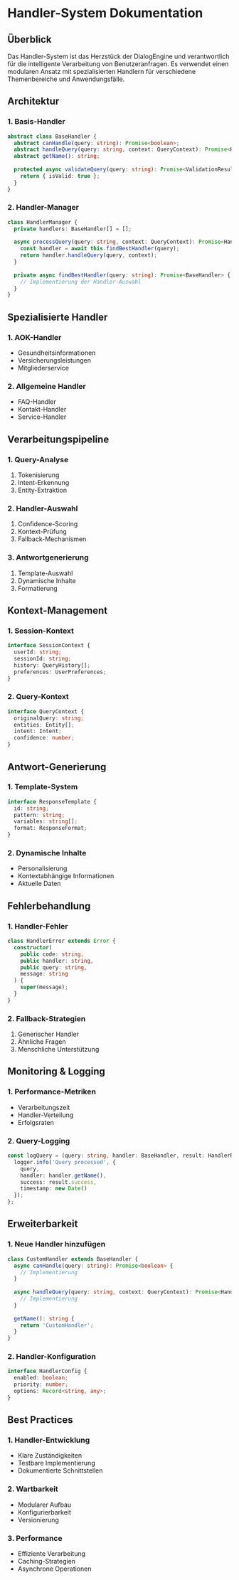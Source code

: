 # Handler-System Dokumentation

## Überblick

Das Handler-System ist das Herzstück der DialogEngine und verantwortlich für die intelligente Verarbeitung von Benutzeranfragen. Es verwendet einen modularen Ansatz mit spezialisierten Handlern für verschiedene Themenbereiche und Anwendungsfälle.

## Architektur

### 1. Basis-Handler
```typescript
abstract class BaseHandler {
  abstract canHandle(query: string): Promise<boolean>;
  abstract handleQuery(query: string, context: QueryContext): Promise<HandlerResponse>;
  abstract getName(): string;
  
  protected async validateQuery(query: string): Promise<ValidationResult> {
    return { isValid: true };
  }
}
```

### 2. Handler-Manager
```typescript
class HandlerManager {
  private handlers: BaseHandler[] = [];
  
  async processQuery(query: string, context: QueryContext): Promise<HandlerResponse> {
    const handler = await this.findBestHandler(query);
    return handler.handleQuery(query, context);
  }
  
  private async findBestHandler(query: string): Promise<BaseHandler> {
    // Implementierung der Handler-Auswahl
  }
}
```

## Spezialisierte Handler

### 1. AOK-Handler
- Gesundheitsinformationen
- Versicherungsleistungen
- Mitgliederservice

### 2. Allgemeine Handler
- FAQ-Handler
- Kontakt-Handler
- Service-Handler

## Verarbeitungspipeline

### 1. Query-Analyse
1. Tokenisierung
2. Intent-Erkennung
3. Entity-Extraktion

### 2. Handler-Auswahl
1. Confidence-Scoring
2. Kontext-Prüfung
3. Fallback-Mechanismen

### 3. Antwortgenerierung
1. Template-Auswahl
2. Dynamische Inhalte
3. Formatierung

## Kontext-Management

### 1. Session-Kontext
```typescript
interface SessionContext {
  userId: string;
  sessionId: string;
  history: QueryHistory[];
  preferences: UserPreferences;
}
```

### 2. Query-Kontext
```typescript
interface QueryContext {
  originalQuery: string;
  entities: Entity[];
  intent: Intent;
  confidence: number;
}
```

## Antwort-Generierung

### 1. Template-System
```typescript
interface ResponseTemplate {
  id: string;
  pattern: string;
  variables: string[];
  format: ResponseFormat;
}
```

### 2. Dynamische Inhalte
- Personalisierung
- Kontextabhängige Informationen
- Aktuelle Daten

## Fehlerbehandlung

### 1. Handler-Fehler
```typescript
class HandlerError extends Error {
  constructor(
    public code: string,
    public handler: string,
    public query: string,
    message: string
  ) {
    super(message);
  }
}
```

### 2. Fallback-Strategien
1. Generischer Handler
2. Ähnliche Fragen
3. Menschliche Unterstützung

## Monitoring & Logging

### 1. Performance-Metriken
- Verarbeitungszeit
- Handler-Verteilung
- Erfolgsraten

### 2. Query-Logging
```typescript
const logQuery = (query: string, handler: BaseHandler, result: HandlerResponse) => {
  logger.info('Query processed', {
    query,
    handler: handler.getName(),
    success: result.success,
    timestamp: new Date()
  });
};
```

## Erweiterbarkeit

### 1. Neue Handler hinzufügen
```typescript
class CustomHandler extends BaseHandler {
  async canHandle(query: string): Promise<boolean> {
    // Implementierung
  }
  
  async handleQuery(query: string, context: QueryContext): Promise<HandlerResponse> {
    // Implementierung
  }
  
  getName(): string {
    return 'CustomHandler';
  }
}
```

### 2. Handler-Konfiguration
```typescript
interface HandlerConfig {
  enabled: boolean;
  priority: number;
  options: Record<string, any>;
}
```

## Best Practices

### 1. Handler-Entwicklung
- Klare Zuständigkeiten
- Testbare Implementierung
- Dokumentierte Schnittstellen

### 2. Wartbarkeit
- Modularer Aufbau
- Konfigurierbarkeit
- Versionierung

### 3. Performance
- Effiziente Verarbeitung
- Caching-Strategien
- Asynchrone Operationen 